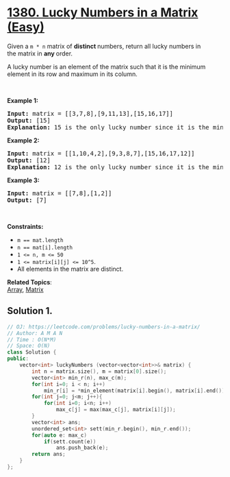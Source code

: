# [1380. Lucky Numbers in a Matrix (Easy)](https://leetcode.com/problems/lucky-numbers-in-a-matrix/)

<p>Given a <code>m * n</code> matrix of <strong>distinct </strong>numbers, return all lucky numbers in the&nbsp;matrix in <strong>any </strong>order.</p>

<p>A lucky number is an element of the matrix such that it is the minimum element in its row and maximum in its column.</p>

<p>&nbsp;</p>
<p><strong>Example 1:</strong></p>

<pre><strong>Input:</strong> matrix = [[3,7,8],[9,11,13],[15,16,17]]
<strong>Output:</strong> [15]
<strong>Explanation:</strong> 15 is the only lucky number since it is the minimum in its row and the maximum in its column
</pre>

<p><strong>Example 2:</strong></p>

<pre><strong>Input:</strong> matrix = [[1,10,4,2],[9,3,8,7],[15,16,17,12]]
<strong>Output:</strong> [12]
<strong>Explanation:</strong> 12 is the only lucky number since it is the minimum in its row and the maximum in its column.
</pre>

<p><strong>Example 3:</strong></p>

<pre><strong>Input:</strong> matrix = [[7,8],[1,2]]
<strong>Output:</strong> [7]
</pre>

<p>&nbsp;</p>
<p><strong>Constraints:</strong></p>

<ul>
	<li><code>m == mat.length</code></li>
	<li><code>n == mat[i].length</code></li>
	<li><code>1 &lt;= n, m &lt;= 50</code></li>
	<li><code>1 &lt;=&nbsp;matrix[i][j]&nbsp;&lt;= 10^5</code>.</li>
	<li>All elements in the matrix are distinct.</li>
</ul>


**Related Topics**:  
[Array](https://leetcode.com/tag/array/), [Matrix](https://leetcode.com/tag/matrix/)

## Solution 1.

```cpp
// OJ: https://leetcode.com/problems/lucky-numbers-in-a-matrix/
// Author: A M A N
// Time : O(N*M)
// Space: O(N)
class Solution {
public:
    vector<int> luckyNumbers (vector<vector<int>>& matrix) {
        int n = matrix.size(), m = matrix[0].size();
        vector<int> min_r(n), max_c(m);
        for(int i=0; i < n; i++)
            min_r[i] = *min_element(matrix[i].begin(), matrix[i].end());
        for(int j=0; j<m; j++){
            for(int i=0; i<n; i++)
                max_c[j] = max(max_c[j], matrix[i][j]);
        }
        vector<int> ans;
        unordered_set<int> sett(min_r.begin(), min_r.end());
        for(auto e: max_c)
            if(sett.count(e))
                ans.push_back(e);
        return ans;
    }
};
```